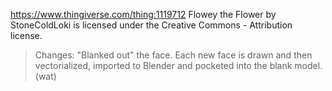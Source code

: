 https://www.thingiverse.com/thing:1119712
Flowey the Flower by StoneColdLoki is licensed under the Creative Commons - Attribution license. 

>Changes:
"Blanked out" the face.
Each new face is drawn and then vectorialized, imported to Blender and pocketed into the blank model. (wat)
